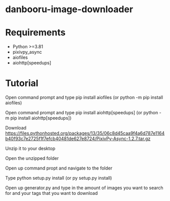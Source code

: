 # danbooru-image-downloader
# Requirements
- Python >=3.81
- pixivpy_async
- aiofiles
- aiohttp[speedups]
# Tutorial
Open command prompt and type pip install aiofiles (or python -m pip install aiofiles)

Open command prompt and type pip install aiohttp[speedups] (or python -m pip install aiohttp[speedups])

Download https://files.pythonhosted.org/packages/13/35/06c8d45caa9f4a6d787e1164b40f93c7e2725f1f7efcb40481de627e8724/PixivPy-Async-1.2.7.tar.gz

Unzip it to your desktop

Open the unzipped folder

Open up command propt and navigate to the folder

Type python setup.py install (or py setup.py install)

Open up generator.py and type in the amount of images you want to search for and your tags that you want to download
